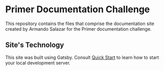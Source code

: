 # Primer Documentation Challenge

This repository contains the files that comprise the documentation site created by Armando Salazar for the Primer documentation challenge.

## Site's Technology

This site was built using Gatsby. Consult [Quick Start](https://www.gatsbyjs.com/docs/quick-start/) to learn how to start your local development server.
